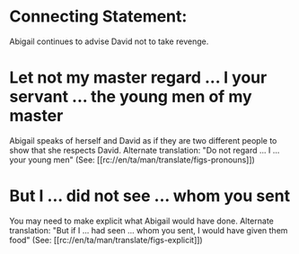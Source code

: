 # Connecting Statement:

Abigail continues to advise David not to take revenge.

# Let not my master regard ... I your servant ... the young men of my master

Abigail speaks of herself and David as if they are two different people to show that she respects David. Alternate translation: "Do not regard ... I ... your young men" (See: [[rc://en/ta/man/translate/figs-pronouns]])

# But I ... did not see ... whom you sent

You may need to make explicit what Abigail would have done. Alternate translation: "But if I ... had seen ... whom you sent, I would have given them food" (See: [[rc://en/ta/man/translate/figs-explicit]])

